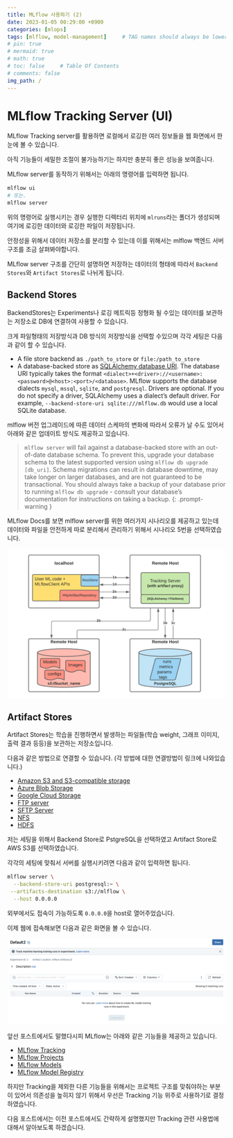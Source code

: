 ```yaml
---
title: MLflow 사용하기 (2)
date: 2023-01-05 00:29:00 +0900
categories: [mlops]
tags: [mlflow, model-management]     # TAG names should always be lowercase
# pin: true
# mermaid: true
# math: true 
# toc: false     # Table Of Contents
# comments: false 
img_path: /
---
```




# MLflow Tracking Server (UI)

MLflow Tracking server를 활용하면 로컬에서 로깅한 여러 정보들을 웹 화면에서 한눈에 볼 수 있습니다.

아직 기능들이 세밀한 조절이 불가능하기는 하지만 충분히 좋은 성능을 보여줍니다.



MLflow server를 동작하기 위해서는 아래의 명령어를 입력하면 됩니다.

```bash
mlflow ui
# 또는.
mlflow server
```

위의 명령어로 실행시키는 경우 실행한 디렉터리 위치에 `mlruns`라는 폴더가 생성되며 여기에 로깅한 데이터와 로깅한 파일이 저장됩니다.

안정성을 위해서 데이터 저장소를 분리할 수 있는데 이를 위해서는 mlflow 백엔드 서버 구조를 조금 살펴봐야합니다.

MLflow server 구조를 간단히 설명하면 저장하는 데이터의 형태에 따라서 `Backend Stores`와 `Artifact Stores`로 나뉘게 됩니다.



## Backend Stores

BackendStores는 Experiments나 로깅 메트릭등 정형화 될 수있는 데이터를 보관하는 저장소로 DB에 연결하여 사용할 수 있습니다.

크게 파일형태의 저장방식과 DB 방식의 저장방식을 선택할 수있으며 각각 세팅은 다음과 같이 할 수 있습니다.

- A file store backend as `./path_to_store` or `file:/path_to_store`
- A database-backed store as [SQLAlchemy database URI](https://docs.sqlalchemy.org/en/latest/core/engines.html#database-urls). The database URI typically takes the format `<dialect>+<driver>://<username>:<password>@<host>:<port>/<database>`. MLflow supports the database dialects `mysql`, `mssql`, `sqlite`, and `postgresql`. Drivers are optional. If you do not specify a driver, SQLAlchemy uses a dialect’s default driver. For example, `--backend-store-uri sqlite:///mlflow.db` would use a local SQLite database.



mlflow 버전 업그레이드에 따른 데이터 스케마의 변화에 따라서 오류가 날 수도 있어서 아래와 같은 업데이트 방식도 제공하고 있습니다.

> `mlflow server` will fail against a database-backed store with an out-of-date database schema. To prevent this, upgrade your database schema to the latest supported version using `mlflow db upgrade [db_uri]`. Schema migrations can result in database downtime, may take longer on larger databases, and are not guaranteed to be transactional. You should always take a backup of your database prior to running `mlflow db upgrade` - consult your database’s documentation for instructions on taking a backup.
{: .prompt-warning }

MLflow Docs를 보면 mlflow server를 위한 여러가지 시나리오를 제공하고 있는데 데이터와 파일을 안전하게 따로 분리해서 관리하기 위해서 시나리오 5번을 선택하였습니다.

![_images/scenario_5.png](../assets/img/posts/scenario_5.png)



## Artifact Stores

Artifact Stores는 학습을 진행하면서 발생하는 파일들(학습 weight, 그래프 이미지, 출력 결과 등등)을 보관하는 저장소입니다.

다음과 같은 방법으로 연결할 수 있습니다. (각 방법에 대한 연결방법이 링크에 나와있습니다.)

- [Amazon S3 and S3-compatible storage](https://www.mlflow.org/docs/latest/tracking.html#amazon-s3-and-s3-compatible-storage)
- [Azure Blob Storage](https://www.mlflow.org/docs/latest/tracking.html#azure-blob-storage)
- [Google Cloud Storage](https://www.mlflow.org/docs/latest/tracking.html#google-cloud-storage)
- [FTP server](https://www.mlflow.org/docs/latest/tracking.html#ftp-server)
- [SFTP Server](https://www.mlflow.org/docs/latest/tracking.html#sftp-server)
- [NFS](https://www.mlflow.org/docs/latest/tracking.html#nfs)
- [HDFS](https://www.mlflow.org/docs/latest/tracking.html#hdfs)



저는 세팅을 위해서 Backend Store로 PstgreSQL을 선택하였고 Artifact Store로 AWS S3를 선택하였습니다.

각각의 세팅에 맞춰서 서버를 실행시키려면 다음과 같이 입력하면 됩니다.

```bash
mlflow server \
  --backend-store-uri postgresql:~ \
 --artifacts-destination s3://mlflow \
  --host 0.0.0.0
```

외부에서도 접속이 가능하도록 `0.0.0.0`을 host로 열어주었습니다.



이제 웹에 접속해보면 다음과 같은 화면을 볼 수 있습니다.

![image-20230113093851616](../assets/img/posts/image-20230113093851616.png)





앞선 포스트에서도 말했다시피 MLflow는 아래와 같은 기능들을 제공하고 있습니다.

- [MLflow Tracking](https://mlflow.org/docs/latest/tracking.html)
- [MLflow Projects](https://mlflow.org/docs/latest/projects.html)
- [MLflow Models](https://mlflow.org/docs/latest/models.html)
- [MLflow Mpdel Registry](https://mlflow.org/docs/latest/model-registry.html)



하지만 Tracking을 제외한 다른 기능들을 위해서는 프로젝트 구조를 맞춰야하는 부분이 있어서 의존성을 높히지 않기 위해서 우선은 Tracking 기능 위주로 사용하기로 결정하였습니다.



다음 포스트에서는 이전 포스트에서도 간략하게 설명했지만 Tracking 관련 사용법에 대해서 알아보도록 하겠습니다.
